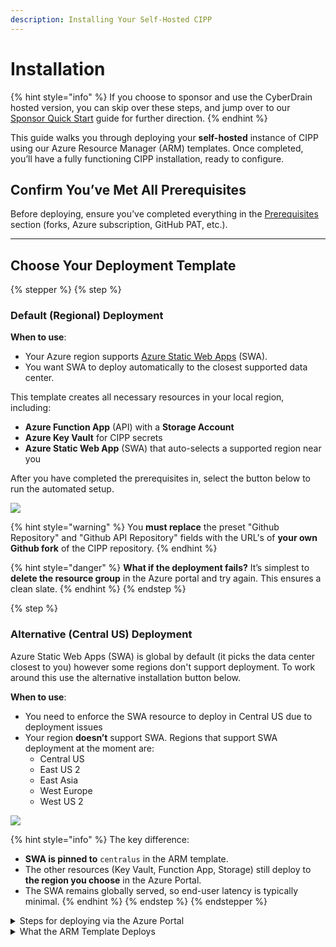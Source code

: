 ```yaml
---
description: Installing Your Self-Hosted CIPP
---
```


# Installation

{% hint style="info" %}
If you choose to sponsor and use the CyberDrain hosted version, you can skip over these steps, and jump over to our [Sponsor Quick Start](https://docs.cipp.app/setup/resources/sponsor-quick-start) guide for further direction.
{% endhint %}

This guide walks you through deploying your **self-hosted** instance of CIPP using our Azure Resource Manager (ARM) templates. Once completed, you’ll have a fully functioning CIPP installation, ready to configure.

## Confirm You’ve Met All Prerequisites

Before deploying, ensure you’ve completed everything in the [Prerequisites](https://chatgpt.com/c/6792ed35-a9b4-8009-a8af-7f23f4ebc621) section (forks, Azure subscription, GitHub PAT, etc.).

***

## Choose Your Deployment Template

{% stepper %}
{% step %}
### Default (Regional) Deployment

**When to use**:

* Your Azure region supports [Azure Static Web Apps](https://learn.microsoft.com/azure/static-web-apps/) (SWA).
* You want SWA to deploy automatically to the closest supported data center.

This template creates all necessary resources in your local region, including:

* **Azure Function App** (API) with a **Storage Account**
* **Azure Key Vault** for CIPP secrets
* **Azure Static Web App** (SWA) that auto-selects a supported region near you

After you have completed the prerequisites in, select the button below to run the automated setup.

[![](https://aka.ms/deploytoazurebutton)](https://portal.azure.com/#create/Microsoft.Template/uri/https%3A%2F%2Fraw.githubusercontent.com%2FKelvinTegelaar%2FCIPP%2Fdev%2Fdeployment%2FAzureDeploymentTemplate.json)

{% hint style="warning" %}
You **must replace** the preset "Github Repository" and "Github API Repository" fields with the URL's of **your own Github fork** of the CIPP repository.
{% endhint %}

{% hint style="danger" %}
**What if the deployment fails?** It’s simplest to **delete the resource group** in the Azure portal and try again. This ensures a clean slate.
{% endhint %}
{% endstep %}

{% step %}
### Alternative (Central US) Deployment

Azure Static Web Apps (SWA) is global by default (it picks the data center closest to you) however some regions don't support deployment. To work around this use the alternative installation button below.&#x20;

**When to use**:

* You need to enforce the SWA resource to deploy in Central US due to deployment issues
* Your region **doesn’t** support SWA. Regions that support SWA deployment at the moment are:
  * Central US
  * East US 2
  * East Asia
  * West Europe
  * West US 2

[![](https://aka.ms/deploytoazurebutton)](https://portal.azure.com/#create/Microsoft.Template/uri/https%3A%2F%2Fraw.githubusercontent.com%2FKelvinTegelaar%2FCIPP%2Fdev%2Fdeployment%2FAzureDeploymentTemplate_regionoptions.json)

{% hint style="info" %}
The key difference:

* **SWA is pinned to** `centralus` in the ARM template.
* The other resources (Key Vault, Function App, Storage) still deploy to **the region you choose** in the Azure Portal.
* The SWA remains globally served, so end-user latency is typically minimal.
{% endhint %}
{% endstep %}
{% endstepper %}

<details>

<summary>Steps for deploying via the Azure Portal</summary>

1. **Open the Template**
   * Click the **Deploy to Azure** button above based on your deployment needs.
   * The Azure Portal will load a “Custom deployment” form.
2. **Fill in Deployment Parameters**
   * **GitHub Repository**: Replace the default with **your fork** of the CIPP frontend repo.
   * **GitHub Token**: Paste your **Personal Access Token**. (Make sure it has permissions to access and deploy from your forked repo.)
3. **Select a Region**
   * Choose the region for your Key Vault, Function App, and Storage.
   * **Note**: If you’re using the Alternative (Central US) template, SWA will still deploy in `centralus` automatically, but the rest of your resources honor this selected region.
4. **Review + Create**
   * Check your settings, especially the repository URLs.
   * Click **Review + create**, wait for validation, then **Create**.
5. **Wait for Completion**
   * You can monitor progress in the Azure Portal’s **Notifications**.
   * If it fails, **delete the resource group** and try again for a clean slate.
6. **Verify Your Deployment**
   * **Navigate to the Resource Group** to check that the resources (Key Vault, Function App, Storage, SWA) exist.
   * **Open the Static Web App** and locate the “Primary endpoint” or “URL” field in the SWA resource. Browse to it. If everything’s working, you’ll see the CIPP login screen

</details>

<details>

<summary>What the ARM Template Deploys</summary>

Both templates create these resources (unless otherwise noted):

* **Key Vault**
  * Stores sensitive data like `applicationid`, `applicationsecret`, `refreshtoken`, and `tenantid`.
* **Azure Function App**
  * Hosts the CIPP-API, deployed via a zip package in Azure Storage (`latest.zip` from cipp-api releases).
  * Uses a System-Assigned Managed Identity for secure operations.
* **Storage Account**
  * Required for the Function App’s logs and file storage.
* **App Service Plan**
  * A **Y1 (Consumption)** plan to keep Function App costs low.
* **Static Web App (SWA)**
  * Hosts the frontend (CIPP React app).
  * Defaults to a global distribution, unless you use the Alternative template pinned to `centralus`.

</details>
